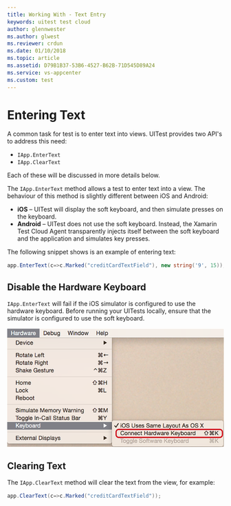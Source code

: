 ```yaml
---
title: Working With - Text Entry
keywords: uitest test cloud
author: glennwester
ms.author: glwest
ms.reviewer: crdun
ms.date: 01/10/2018
ms.topic: article
ms.assetid: D79B1B37-53B6-4527-B62B-71D545D89A24
ms.service: vs-appcenter
ms.custom: test
---
```


# Entering Text

A common task for test is to enter text into views. UITest provides two API's to address this need:

* `IApp.EnterText`
* `IApp.ClearText`

Each of these will be discussed in more details below.

The `IApp.EnterText` method allows a test to enter text into a view. The behaviour of this method is slightly different between iOS and Android:

* **iOS** &ndash; UITest will display the soft keyboard, and then simulate presses on the keyboard.
* **Android** &ndash; UITest does not use the soft keyboard. Instead, the 
Xamarin Test Cloud Agent transparently injects itself between the soft keyboard
and the application and simulates key presses. 

The following snippet shows is an example of entering text:
 
```csharp
app.EnterText(c=>c.Marked("creditCardTextField"), new string('9', 15));
```
## Disable the Hardware Keyboard

`IApp.EnterText` will fail if the iOS simulator is configured to use the hardware keyboard. Before running your UITests locally, ensure that the simulator is configured to use the soft keyboard.

[ ![Screenshot of the Keyboard menu in the iOS Simulator](./images/working-with-entering-text-01-sml.png)](./images/working-with-entering-text-01.png)

## Clearing Text

The `IApp.ClearText` method will clear the text from the view, for example:

```csharp
app.ClearText(c=>c.Marked("creditCardTextField"));
```
